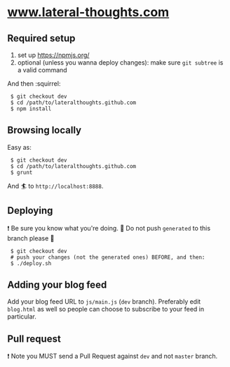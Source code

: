 # www.lateral-thoughts.com

## Required setup

  1. set up https://npmjs.org/
  1. optional (unless you wanna deploy changes): make sure `git subtree` is a valid command

And then :squirrel:

```
 $ git checkout dev
 $ cd /path/to/lateralthoughts.github.com
 $ npm install
```

## Browsing locally

Easy as:

```
 $ git checkout dev
 $ cd /path/to/lateralthoughts.github.com
 $ grunt
```

And :surfer: to `http://localhost:8888`.

## Deploying

:exclamation: Be sure you know what you're doing.
:poop: Do not push `generated` to this branch please :poop:

```
 $ git checkout dev
 # push your changes (not the generated ones) BEFORE, and then:
 $ ./deploy.sh
```

## Adding your blog feed

Add your blog feed URL to `js/main.js` (`dev` branch).
Preferably edit `blog.html` as well so people can choose to subscribe to your feed in particular.

## Pull request

:exclamation: Note you MUST send a Pull Request against `dev` and not `master` branch.
